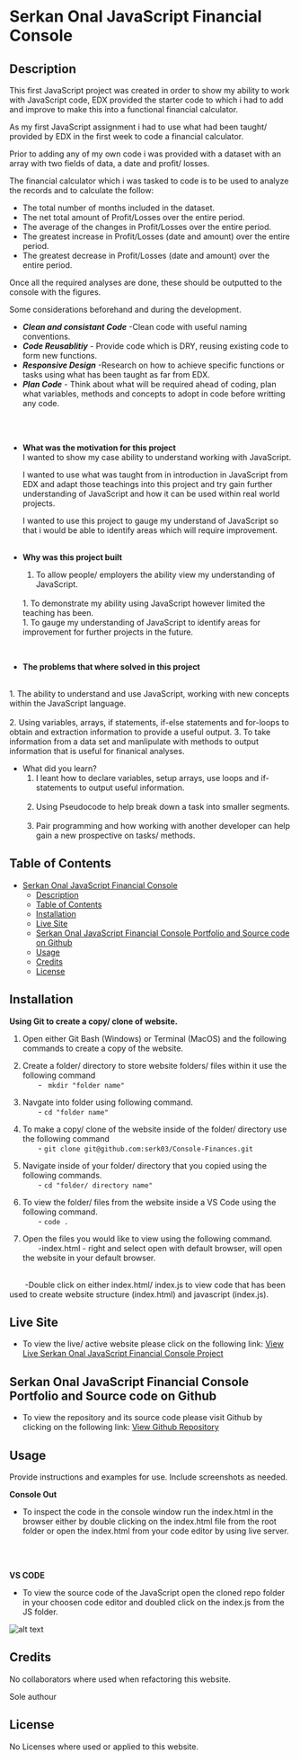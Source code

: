 # Serkan Onal JavaScript Financial Console

## Description

This first JavaScript project was created in order to show my ability to work with JavaScript code, EDX provided the starter code to which i had to add and improve to make this into a functional financial calculator.

As my first JavaScript assignment i had to use what had been taught/ provided by EDX in the first week to code a financial calculator.

Prior to adding any of my own code i was provided with a dataset with an array with two fields of data, a date and profit/ losses.

The financial calculator which i was tasked to code is to be used to analyze the records and to calculate the follow:

- The total number of months included in the dataset.
- The net total amount of Profit/Losses over the entire period.
- The average of the changes in Profit/Losses over the entire period.
- The greatest increase in Profit/Losses (date and amount) over the entire period.
- The greatest decrease in Profit/Losses (date and amount) over the entire period.

Once all the required analyses are done, these should be outputted to the console with the figures.


 Some considerations beforehand and during the development. 

- ***Clean and consistant Code*** -Clean code with useful naming conventions.
- ***Code Reusablitiy*** - Provide code which is DRY, reusing existing code to form new functions.
- ***Responsive Design*** -Research on how to achieve specific functions or tasks using what has been taught as far from EDX.
- ***Plan Code*** - Think about what will be required ahead of coding, plan what variables, methods and concepts to adopt in code before writting any code.
<br>
<br>

- **What was the motivation for this project**
  <br> 
  I wanted to show my case ability to understand working with JavaScript.

  I wanted to use what was taught from in introduction in JavaScript from EDX and adapt those teachings into this project and try gain further understanding of JavaScript and how it can be used within real world projects.

  I wanted to use this project to gauge my understand of JavaScript so that i would be able to identify areas which will require improvement.
  <br>
  <br>
- **Why was this project built**
  &nbsp;&nbsp;&nbsp;&nbsp;&nbsp;&nbsp;
  1. To allow people/ employers the ability view my understanding of JavaScript.
  <br>
  1. To demonstrate my ability using JavaScript however limited the teaching has been.
  <br>
  1. To gauge my understanding of JavaScript to identify areas for improvement for further projects in the future.
<br>

- **The problems that where solved in this project**
<br>
 1. The ability to understand and use JavaScript, working with new concepts within the JavaScript language.<br><br>
 2. Using variables, arrays, if statements, if-else statements and for-loops to obtain and extraction information to provide a useful output.
 3. To take information from a data set and manlipulate with methods to output information that is useful for finanical analyses.


- What did you learn?<br>
  1. I leant how to declare variables, setup arrays, use loops and if-statements to output useful information.
  <br><br>
  1. Using Pseudocode to help break down a task into smaller segments.
  <br><br>
  1. Pair programming and how working with another developer can help gain a new prospective on tasks/ methods.
  
## Table of Contents


- [Serkan Onal JavaScript Financial Console](#serkan-onal-javascript-financial-console)
  - [Description](#description)
  - [Table of Contents](#table-of-contents)
  - [Installation](#installation)
  - [Live Site](#live-site)
  - [Serkan Onal JavaScript Financial Console Portfolio and Source code on Github](#serkan-onal-javascript-financial-console-portfolio-and-source-code-on-github)
  - [Usage](#usage)
  - [Credits](#credits)
  - [License](#license)

## Installation



**Using Git to create a copy/ clone of website.**


1. Open either Git Bash (Windows) or Terminal (MacOS) and the following commands to create a copy of the website.
   
2. Create a folder/ directory to store website folders/ files within it use the following command<br>
  &nbsp;&nbsp;&nbsp;&nbsp;&nbsp;&nbsp; -
 ` mkdir "folder name"`<br>

1.  Navgate into folder using following command.<br>
  &nbsp;&nbsp;&nbsp;&nbsp;&nbsp;&nbsp; -
  `cd "folder name"`<br>

1. To make a copy/ clone of the website inside of the folder/ directory use the following command<br>
  &nbsp;&nbsp;&nbsp;&nbsp;&nbsp;&nbsp; -
  `git clone git@github.com:serk03/Console-Finances.git`
  
1. Navigate inside of your folder/ directory that you copied using the following commands.<br>
&nbsp;&nbsp;&nbsp;&nbsp;&nbsp;&nbsp; -
  `cd "folder/ directory name"`

1. To view the folder/ files from the website inside a VS Code using the following command.<br>
&nbsp;&nbsp;&nbsp;&nbsp;&nbsp;&nbsp; -
  `code .`

1. Open the files you would like to view using the following command.<br>
&nbsp;&nbsp;&nbsp;&nbsp;&nbsp;&nbsp; 
  -index.html - right and select open with default browser, will open the website in your default browser.
  <br>
&nbsp;&nbsp;&nbsp;&nbsp;&nbsp;&nbsp; 
 -Double click on either index.html/ index.js to view code that has been used to create website structure (index.html) and javascript (index.js).

<br>

## Live Site
- To view the live/ active website please click on the following link: [View Live Serkan Onal JavaScript Financial Console Project]()

## Serkan Onal JavaScript Financial Console Portfolio and Source code on Github
- To view the repository and its source code please visit Github by clicking on the following link: [View Github Repository](https://github.com/serk03/Console-Finances)


## Usage

Provide instructions and examples for use. Include screenshots as needed.

**Console Out**
  - To inspect the code in the console window run the index.html in the browser either by double clicking on the index.html file from the root folder or open the index.html from your code editor by using live server.
<br>
&nbsp;&nbsp;&nbsp;&nbsp;&nbsp;&nbsp; 

**VS CODE**
- To view the source code of the JavaScript open the cloned repo folder in your choosen code editor and doubled click on the index.js from the JS folder.



![alt text](./images/screencapture-127-0-0-1-5501-index-html-2023-12-05-22_30_44.png)

## Credits

No collaborators where used when refactoring this website.

Sole authour


## License

No Licenses where used or applied to this website.

